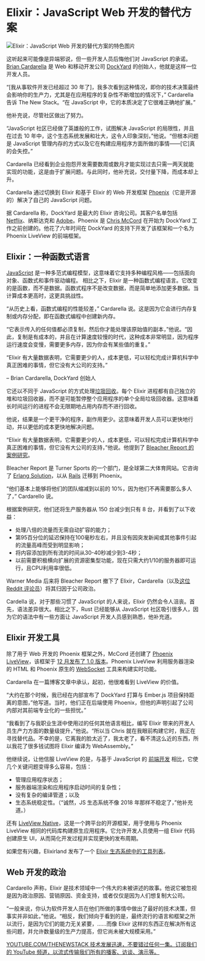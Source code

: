 # Elixir：JavaScript Web 开发的替代方案

![Elixir：JavaScript Web 开发的替代方案的特色图片](https://cdn.thenewstack.io/media/2025/06/24ea64d5-elixir-1024x581.jpg)

这听起来可能像是异端邪说，但一些开发人员后悔他们对 JavaScript 的承诺。[Brian Cardarella](https://www.linkedin.com/in/briancardarella/) 是 Web 和移动开发公司 [DockYard](https://dockyard.com/) 的创始人，他就是这样一位开发人员。

“[我从事软件开发已经超过 30 年了]，我多次看到这种情况，即你的技术决策最终会影响你的生产力，尤其是在应用程序的复杂性不断增加的情况下，” Cardarella 告诉 The New Stack。“在 JavaScript 中，它的本质决定了它很难正确地扩展。”

他补充说，尽管社区做出了努力。

“JavaScript 社区已经做了英雄般的工作，试图解决 JavaScript 的局限性，并且在过去 10 年中，这个生态系统发展和壮大，这令人印象深刻，”他说。“但根本问题是 JavaScript 管理内存的方式以及它在构建应用程序方面所做的事情——[它]真的会失控。”

Cardarella 已经看到企业抱怨开发需要数周或数月才能实现过去只需一两天就能实现的功能，这是由于扩展问题。与此同时，他补充说，交付量下降，而成本却上升。

Cardarella 通过切换到 Elixir 和基于 Elixir 的 Web 开发框架 [Phoenix](https://github.com/phoenixframework/phoenix)（它是开源的）解决了自己的 JavaScript 问题。

据 Cardarella 称，DockYard 是最大的 Elixir 咨询公司。其客户名单包括 [Netflix](https://thenewstack.io/netflix-engineers-rethink-mock-testing-for-graphql/)、纳斯达克和 [Adobe](https://thenewstack.io/adobe-developers-use-webassembly-to-improve-users-lives/)。Phoenix 是 [Chris McCord](https://www.linkedin.com/in/chris-mccord-98b47a37/) 在开始为 DockYard 工作之前创建的。他花了六年时间在 DockYard 的支持下开发了该框架和一个名为 Phoenix LiveView 的前端框架。

## Elixir：一种函数式语言

[JavaScript](https://thenewstack.io/javascript-framework-reality-check-whats-actually-working/) 是一种多范式编程模型，这意味着它支持多种编程风格——包括面向对象、函数式和事件驱动编程。
相比之下，Elixir 是一种函数式编程语言。它改变的是函数，而不是数据。函数式程序不是改变数据，而是简单地添加更多数据。当计算成本更高时，这更具挑战性。

“从历史上看，函数式编程的性能较差，” Cardarella 说。这是因为它会进行内存复制或内存分配，即在函数式编程中创建新内存。

“它表示传入的任何值都必须复制，然后你才能处理该原始值的副本，”他说。“因此，复制是有成本的，并且在计算速度较慢的时代，这种成本非常明显，因为程序运行速度会变慢，需要更多内存，因为你会有某些值的重复。”

“Elixir 有大量数据表明，它需要更少的人，成本更低，可以轻松完成计算机科学中真正困难的事情，但它没有大公司的支持。”

– Brian Cardarella, DockYard 创始人

它还以不同于 JavaScript 的方式处理[垃圾回收](https://www.cloudbees.com/blog/comparing-elixir-go)。每个 Elixir 进程都有自己独立的堆和垃圾回收器，而不是可能暂停整个应用程序的单个全局垃圾回收器。这意味着长时间运行的进程不会无限期地占用内存而不进行回收。

他说，结果是一个更干净的程序，副作用更少。这意味着开发人员可以更快地行动，并以更低的成本更快地解决问题。

“Elixir 有大量数据表明，它需要更少的人，成本更低，可以轻松完成计算机科学中真正困难的事情，但它没有大公司的支持，”他说。他提到了 [Bleacher Report 的案例研究](https://www.erlang-solutions.com/case-studies/bleacher-report-case-study/)。

Bleacher Report 是 Turner Sports 的一个部门，是全球第二大体育网站。它咨询了 [Erlang Solution](https://www.erlang-solutions.com/)，以从 [Rails](https://thenewstack.io/dhh-wants-to-make-web-dev-easy-again-with-ruby-on-rails/) 迁移到 Phoenix。

“他们基本上能够将他们的团队缩减到以前的 10%，因为他们不再需要那么多人了，” Cardarello 说。

根据案例研究，他们还将生产服务器从 150 台减少到只有 8 台，并看到了以下收益：
- 处理八倍的流量而无需自动扩容的能力；
- 第95百分位的延迟保持在100毫秒左右，并且没有因突发新闻或其他事件引起的流量高峰而受到明显影响；
- 将内容添加到所有流的时间从30-40秒减少到3-4秒；
- 以前需要积极横向扩展的资源密集型功能，现在只需大约1/10的服务器即可运行，且CPU利用率很低。

Warner Media 后来将 Bleacher Report 撤下了 Elixir，Cardarella（以及[这位 Reddit 评论员](https://www.reddit.com/r/erlang/comments/18f3kl3/bleacher_report_gutting_out_otp/)）将其归因于公司政治。

Cardella 说，对于那些习惯了 JavaScript 的人来说，Elixir 仍然会令人沮丧。首先，语法差异很大。相比之下，Rust 已经能够从 JavaScript 社区吸引很多人，因为它的语法中有一些方面让 JavaScript 开发人员感到熟悉，他补充道。

## Elixir 开发工具

除了用于 Web 开发的 Phoenix 框架之外，McCord 还创建了 [Phoenix LiveView](https://dockyard.com/blog/2018/12/12/phoenix-liveview-interactive-real-time-apps-no-need-to-write-javascript)，该框架于 [12 月发布了 1.0 版本](https://dockyard.com/blog/2024/12/03/phoenix-liveview-goes-1-0)。Phoenix LiveView 利用服务器渲染的 HTML 和 Phoenix 原生的 [WebSocket](https://thenewstack.io/the-challenge-of-scaling-websockets/) 工具来构建实时功能。

Cardarella 在一篇博客文章中承认，起初，他很难看到 LiveView 的价值。

“大约在那个时候，我已经在内部宣布了 DockYard 打算与 Ember.js 项目保持距离的意图，”他写道。当时，他们正在后端使用 Phoenix，但他的声明引起了公司内部对其前端专业化的一些担忧。”

“我看到了与我职业生涯中使用过的任何其他语言相比，编写 Elixir 带来的开发人员生产力方面的数量级提升，”他说。“所以当 Chris 就在我眼前构建它时，我正在寻找替代品。不幸的是，它离我的脸太近了，我太老了，看不清这么近的东西，所以我花了很多钱试图将 Elixir 编译为 WebAssembly。”

他继续说，让他信服 LiveView 的是，与基于 JavaScript 的 [前端开发](https://thenewstack.io/introduction-to-frontend-development) 相比，它使几个关键问题变得多么容易，包括：

- 管理应用程序状态；
- 服务器端渲染和应用程序启动时间的复杂性；
- 没有复杂的编译管道；以及
- 生态系统稳定性。（“诚然，JS 生态系统不像 2018 年那样不稳定了，”他补充道。）

还有 [LiveView Native](https://github.com/liveview-native/live_view_native)，这是一个跨平台的开源框架，用于使用与 Phoenix LiveView 相同的代码库构建原生应用程序。它允许开发人员使用一组 Elixir 代码创建原生 UI，从而简化开发过程并实现更快的发布周期。

如果您有兴趣，Elixirland 发布了一个 [Elixir 生态系统中的工具列表](https://elixirland.dev/ecosystem)。

## Web 开发的政治

Cardarello 声称，Elixir 是技术领域中一个伟大的未被讲述的故事。他说它被忽视是因为政治原因、营销原因、资金支持，或者仅仅是因为人们想复制大公司。

“一般来说，你认为软件开发人员在他们所做的事情中做出了最好的技术决策，但事实并非如此，”他说。“相反，我们倾向于看到的是，最终流行的语言和框架之所以流行，是因为它们的能力无关紧要，……而像 Elixir 这样的东西正在解决所有这些问题，并允许数量级的生产力提高，但它尚未被大规模采用。”

[
YOUTUBE.COM/THENEWSTACK
技术发展迅速，不要错过任何一集。订阅我们的 YouTube
频道，以流式传输我们所有的播客、访谈、演示等。
](https://youtube.com/thenewstack?sub_confirmation=1)